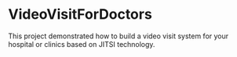 # VideoVisitForDoctors
This project demonstrated how to build a video visit system for your hospital or clinics based on JITSI technology.
